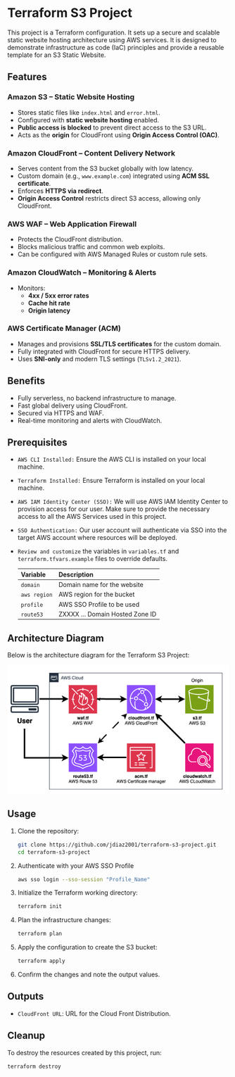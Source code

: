 # Terraform S3 Project

This project is a Terraform configuration. It sets up a secure and scalable static website hosting architecture using AWS services. It is designed to demonstrate infrastructure as code (IaC) principles and provide a reusable template for an S3 Static Website.

## Features
### Amazon S3 – Static Website Hosting
- Stores static files like `index.html` and `error.html`.
- Configured with **static website hosting** enabled.
- **Public access is blocked** to prevent direct access to the S3 URL.
- Acts as the **origin** for CloudFront using **Origin Access Control (OAC)**.

### Amazon CloudFront – Content Delivery Network
- Serves content from the S3 bucket globally with low latency.
- Custom domain (e.g., `www.example.com`) integrated using **ACM SSL certificate**.
- Enforces **HTTPS via redirect**.
- **Origin Access Control** restricts direct S3 access, allowing only CloudFront.

### AWS WAF – Web Application Firewall
- Protects the CloudFront distribution.
- Blocks malicious traffic and common web exploits.
- Can be configured with AWS Managed Rules or custom rule sets.

### Amazon CloudWatch – Monitoring & Alerts
- Monitors:
  - **4xx / 5xx error rates**
  - **Cache hit rate**
  - **Origin latency**
 
### AWS Certificate Manager (ACM)
- Manages and provisions **SSL/TLS certificates** for the custom domain.
- Fully integrated with CloudFront for secure HTTPS delivery.
- Uses **SNI-only** and modern TLS settings (`TLSv1.2_2021`).

## Benefits
- Fully serverless, no backend infrastructure to manage.
- Fast global delivery using CloudFront.
- Secured via HTTPS and WAF.
- Real-time monitoring and alerts with CloudWatch.

## Prerequisites

- `AWS CLI Installed:` Ensure the AWS CLI is installed on your local machine.
- `Terraform Installed:` Ensure Terraform is installed on your local machine.
- `AWS IAM Identity Center (SSO):` We will use AWS IAM Identity Center to provision access for our user. Make sure to provide the necessary access to all the AWS Services used in this project.
- `SSO Authentication:` Our user account will authenticate via SSO into the target AWS account where resources will be deployed.

- `Review and customize` the variables in `variables.tf` and `terraform.tfvars.example` files to override defaults.

    | Variable           | Description                          | 
    |--------------------|--------------------------------------|
    | `domain`           | Domain name for the website          |
    | `aws region`       | AWS region for the bucket            |
    | `profile`          | AWS SSO Profile to be used           |
    | `route53`          | ZXXXX ... Domain Hosted Zone ID      |


## Architecture Diagram

Below is the architecture diagram for the Terraform S3 Project:

![Terraform S3 Project Architecture](images/terraform-s3-diagram.png)

## Usage

1. Clone the repository:
    ```bash
    git clone https://github.com/jdiaz2001/terraform-s3-project.git
    cd terraform-s3-project
    ```
2. Authenticate with your AWS SSO Profile
    ```bash
    aws sso login --sso-session "Profile_Name" 
    ```

3. Initialize the Terraform working directory:
    ```bash
    terraform init
    ```

4. Plan the infrastructure changes:
    ```bash
    terraform plan
    ```

5. Apply the configuration to create the S3 bucket:
    ```bash
    terraform apply
    ```

6. Confirm the changes and note the output values.

## Outputs
- `CloudFront URL`: URL for the Cloud Front Distribution.

## Cleanup

To destroy the resources created by this project, run:
```bash
terraform destroy
```
